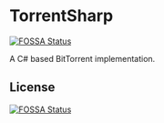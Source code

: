# TorrentSharp
[![FOSSA Status](https://app.fossa.io/api/projects/git%2Bhttps%3A%2F%2Fgithub.com%2FError22%2FTorrentSharp.svg?type=shield)](https://app.fossa.io/projects/git%2Bhttps%3A%2F%2Fgithub.com%2FError22%2FTorrentSharp?ref=badge_shield)

A C# based BitTorrent implementation.


## License
[![FOSSA Status](https://app.fossa.io/api/projects/git%2Bhttps%3A%2F%2Fgithub.com%2FError22%2FTorrentSharp.svg?type=large)](https://app.fossa.io/projects/git%2Bhttps%3A%2F%2Fgithub.com%2FError22%2FTorrentSharp?ref=badge_large)